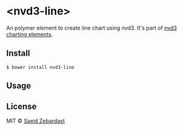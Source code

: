 # &lt;nvd3-line&gt;

An polymer element to create line chart using nvd3. It's part of [nvd3 charting elements](https://github.com/saeidzebardast/nvd3-elements). 

## Install
```
$ bower install nvd3-line
```

## Usage

## License

MIT © [Saeid Zebardast](http://zebardast.com)
